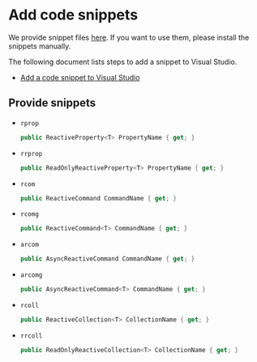 # Add code snippets

We provide snippet files [here](https://github.com/runceel/ReactiveProperty/tree/master/Snippet).
If you want to use them, please install the snippets manually.

The following document lists steps to add a snippet to Visual Studio.

- [Add a code snippet to Visual Studio](https://docs.microsoft.com/en-us/visualstudio/ide/walkthrough-creating-a-code-snippet?view=vs-2019#add-a-code-snippet-to-visual-studio)

## Provide snippets

- `rprop`
  ```csharp
  public ReactiveProperty<T> PropertyName { get; }
  ```
- `rrprop`
  ```csharp
  public ReadOnlyReactiveProperty<T> PropertyName { get; }
  ```
- `rcom`
  ```csharp
  public ReactiveCommand CommandName { get; }
  ```
- `rcomg`
  ```csharp
  public ReactiveCommand<T> CommandName { get; }
  ```
- `arcom`
  ```csharp
  public AsyncReactiveCommand CommandName { get; }
  ```
- `arcomg`
  ```csharp
  public AsyncReactiveCommand<T> CommandName { get; }
  ```
- `rcoll`
  ```csharp
  public ReactiveCollection<T> CollectionName { get; }
  ```
- `rrcoll`
  ```csharp
  public ReadOnlyReactiveCollection<T> CollectionName { get; }
  ```
